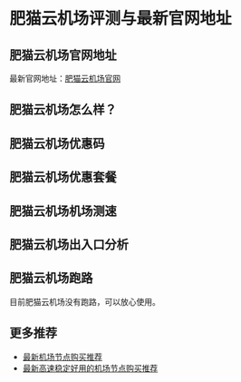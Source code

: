 # 肥猫云机场评测与最新官网地址

## 肥猫云机场官网地址
最新官网地址：[肥猫云机场官网](https://jd123.affxc.com/fatcatcloud/)

## 肥猫云机场怎么样？


## 肥猫云机场优惠码


## 肥猫云机场优惠套餐


## 肥猫云机场机场测速


## 肥猫云机场出入口分析


## 肥猫云机场跑路
目前肥猫云机场没有跑路，可以放心使用。

## 更多推荐
 - [最新机场节点购买推荐](https://github.com/jiedian123com)
 - [最新高速稳定好用的机场节点购买推荐](https://www.jiedian123.com/?utm_source=github&utm_medium=jiedian123com-details)

